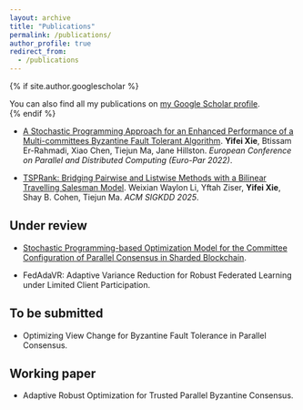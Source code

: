 ```yaml
---
layout: archive
title: "Publications"
permalink: /publications/
author_profile: true
redirect_from:
  - /publications
---
```


{% if site.author.googlescholar %}
  <div class="wordwrap">You can also find all my publications on <a href="{{site.author.googlescholar}}">my Google Scholar profile</a>.</div>
{% endif %}

<!--{% include base_path %}-->

<!--{% for post in site.publications reversed %}
  {% include archive-single.html %}
{% endfor %}-->

* [A Stochastic Programming Approach for an Enhanced Performance of a Multi-committees Byzantine Fault Tolerant Algorithm](https://link.springer.com/chapter/10.1007/978-3-031-31209-0_20). **Yifei Xie**, Btissam Er-Rahmadi, Xiao Chen, Tiejun Ma, Jane Hillston. *European Conference on Parallel and Distributed Computing (Euro-Par 2022)*.

* [TSPRank: Bridging Pairwise and Listwise Methods with a Bilinear Travelling Salesman Model](https://arxiv.org/abs/2411.12064). Weixian Waylon Li, Yftah Ziser, **Yifei Xie**, Shay B. Cohen, Tiejun Ma. *ACM SIGKDD 2025*.

Under review
-----
<!--* A Decentralized Learning Algorithm for Predict-then-Optimize Framework.-->
* [Stochastic Programming-based Optimization Model for the Committee Configuration of Parallel Consensus in Sharded Blockchain](https://papers.ssrn.com/sol3/papers.cfm?abstract_id=5510247).

* FedAdaVR: Adaptive Variance Reduction for Robust Federated Learning under Limited Client Participation.

To be submitted
-----
* Optimizing View Change for Byzantine Fault Tolerance in Parallel Consensus. 


Working paper
-----

* Adaptive Robust Optimization for Trusted Parallel Byzantine Consensus.

<!--* Decentralized Predict then Optimize.-->
